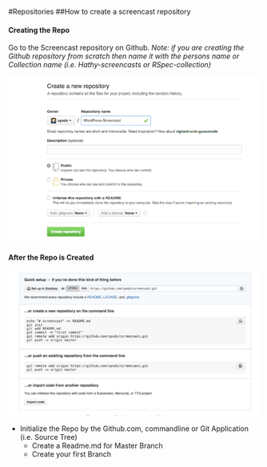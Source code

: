 #Repositories
##How to create a screencast repository

#### Creating the Repo
Go to the Screencast repository on Github. *Note:  if you are creating the Github repository from scratch then name it with the persons name or Collection name (i.e. Hathy-screencasts or RSpec-collection)*


![Creating a Repo](repo-screenshot-images/creating-the_repo.png)

#### After the Repo is Created
![Repo Created](repo-screenshot-images/repo-created.png)


* Initialize the Repo by the Github.com, commandline or Git Application (i.e. Source Tree)
	* Create a Readme.md for Master Branch
	* Create your first Branch
